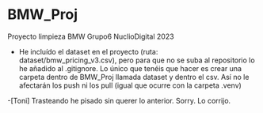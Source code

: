 # BMW_Proj
Proyecto limpieza BMW Grupo6 NuclioDigital 2023

- He incluído el dataset en el proyecto (ruta: dataset/bmw_pricing_v3.csv), pero para que no se suba al repositorio lo he añadido al .gitignore. Lo único que tenéis que hacer es crear una carpeta dentro de BMW_Proj llamada dataset y dentro el csv. Así no le afectarán los push ni los pull (igual que ocurre con la carpeta .venv)

-[Toni] Trasteando he pisado sin querer lo anterior. Sorry. Lo corrijo.
